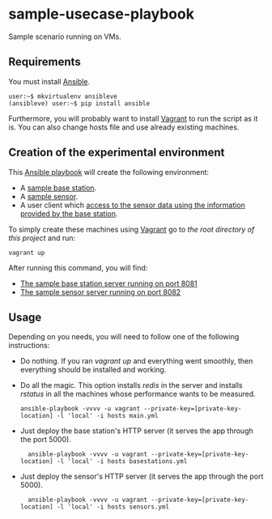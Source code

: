 sample-usecase-playbook
=======================

Sample scenario running on VMs.

Requirements
------------

You must install [Ansible](http://www.ansible.com).

    user:~$ mkvirtualenv ansibleve
    (ansibleve) user:~$ pip install ansible

 
Furthermore, you will probably want to install [Vagrant](https://www.vagrantup.com/) to run the script as it is.
You can also change hosts file and use already existing machines.


Creation of the experimental environment
----------------------------------------

This [Ansible playbook](http://docs.ansible.com/playbooks.html) will create the following environment:

 * A [sample base station](https://github.com/lightsec/http_bs_lightsec).
 * A [sample sensor](https://github.com/lightsec/http_sensor_lighsec).
 * A user client which [access to the sensor data using the information provided by the base station](https://github.com/lightsec/liblightsec).

To simply create these machines using [Vagrant](https://www.vagrantup.com/) go to _the root directory of this project_ and run:

    vagrant up

After running this command, you will find:

 * [The sample base station server running on port 8081](http://localhost:8081)
 * [The sample sensor server running on port 8082](http://localhost:8082)


Usage
-----

Depending on you needs, you will need to follow one of the following instructions:

* Do nothing.
  If you ran _vagrant up_ and everything went smoothly, then everything should be installed and working.

* Do all the magic.
  This option installs _redis_ in the server and installs _rstatus_ in all the machines whose performance wants to be measured.

      ansible-playbook -vvvv -u vagrant --private-key=[private-key-location] -l 'local' -i hosts main.yml

* Just deploy the base station's HTTP server (it serves the app through the port 5000).

        ansible-playbook -vvvv -u vagrant --private-key=[private-key-location] -l 'local' -i hosts basestations.yml

* Just deploy the sensor's HTTP server (it serves the app through the port 5000).

        ansible-playbook -vvvv -u vagrant --private-key=[private-key-location] -l 'local' -i hosts sensors.yml
